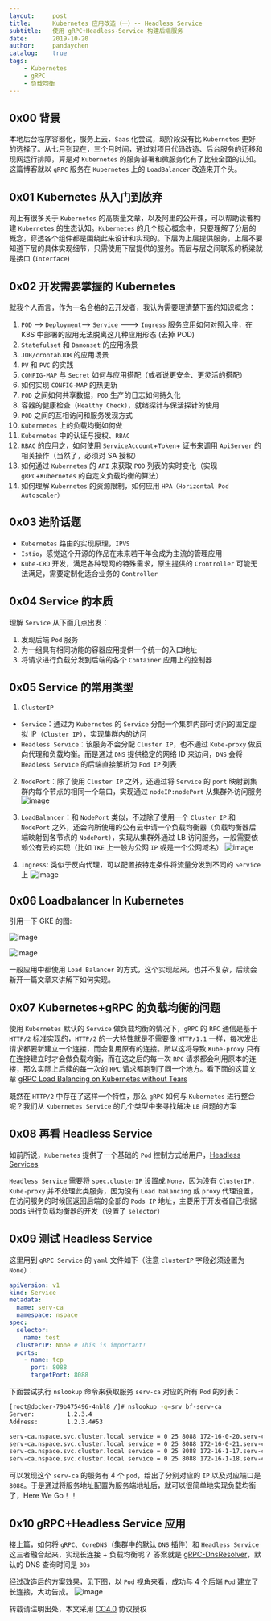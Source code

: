 ```yaml
---
layout:     post
title:      Kubernetes 应用改造（一）-- Headless Service
subtitle:   使用 gRPC+Headless-Service 构建后端服务
date:       2019-10-20
author:     pandaychen
catalog:    true
tags:
    - Kubernetes
    - gRPC
    - 负载均衡
---
```


## 0x00 背景

本地后台程序容器化，服务上云，`Saas` 化尝试，现阶段没有比 `Kubernetes` 更好的选择了。从七月到现在，三个月时间，通过对项目代码改造、后台服务的迁移和现网运行排障，算是对 `Kubernetes` 的服务部署和微服务化有了比较全面的认知。这篇博客就以 `gRPC` 服务在 `Kubernetes` 上的 `LoadBalancer` 改造来开个头。


## 0x01 Kubernetes 从入门到放弃

网上有很多关于 `Kubernetes` 的高质量文章，以及阿里的公开课，可以帮助读者构建 `Kubernetes` 的生态认知。`Kubernetes` 的几个核心概念中，只要理解了分层的概念，穿透各个组件都是围绕此来设计和实现的。下层为上层提供服务，上层不要知道下层的具体实现细节，只需使用下层提供的服务。而层与层之间联系的桥梁就是接口 (`Interface`)

##	0x02  开发需要掌握的 Kubernetes
就我个人而言，作为一名合格的云开发者，我认为需要理清楚下面的知识概念：

1.	`POD`	--> `Deployment`--> `Service` ---> `Ingress` 服务应用如何对照入座，在 K8S 中部署的应用无法脱离这几种应用形态 (去掉 POD)
2.	`Statefulset` 和 `Damonset` 的应用场景
3.	`JOB/crontabJOB` 的应用场景
4.	`PV` 和 `PVC` 的实践
5.	`CONFIG-MAP` 与 `Secret` 如何与应用搭配（或者说更安全、更灵活的搭配）
6.	如何实现 `CONFIG-MAP` 的热更新
7.	`POD` 之间如何共享数据，`POD` 生产的日志如何持久化
8.	容器的健康检查（`Healthy Check`），就绪探针与保活探针的使用
9.	`POD` 之间的互相访问和服务发现方式
10.	`Kubernetes` 上的负载均衡如何做
11. `Kubernetes` 中的认证与授权、`RBAC`
12. `RBAC` 的应用之，如何使用 `ServiceAccount`+`Token`+ 证书来调用 `ApiServer` 的相关操作（当然了，必须对 SA 授权）
13.	如何通过 `Kubernetes` 的 `API` 来获取 `POD` 列表的实时变化（实现 `gRPC`+`Kubernetes` 的自定义负载均衡的算法）
14. 如何理解 `Kubernetes` 的资源限制，如何应用 `HPA（Horizontal Pod Autoscaler）`

##  0x03  进阶话题
- `Kubernetes` 路由的实现原理，`IPVS`
- `Istio`，感觉这个开源的作品在未来若干年会成为主流的管理应用
- `Kube-CRD` 开发，满足各种现网的特殊需求，原生提供的 `Crontroller` 可能无法满足，需要定制化适合业务的 `Controller`

## 0x04 Service 的本质
理解 `Service` 从下面几点出发：
1.  发现后端 `Pod` 服务
2.  为一组具有相同功能的容器应用提供一个统一的入口地址
3.  将请求进行负载分发到后端的各个 `Container` 应用上的控制器

## 0x05 Service 的常用类型
1.  `ClusterIP`
- `Service`：通过为 `Kubernetes` 的 `Service` 分配一个集群内部可访问的固定虚拟 IP（`Cluster IP`），实现集群内的访问
- `Headless Service`：该服务不会分配 `Cluster IP`，也不通过 `Kube-proxy` 做反向代理和负载均衡。而是通过 `DNS` 提供稳定的网络 ID 来访问，`DNS` 会将 `Headless Service` 的后端直接解析为 `Pod IP` 列表

2.  `NodePort`：除了使用 `Cluster IP` 之外，还通过将 `Service` 的 `port` 映射到集群内每个节点的相同一个端口，实现通过 `nodeIP:nodePort` 从集群外访问服务
![image](https://s2.ax1x.com/2019/11/11/MlcHUO.png)

3.  `LoadBalancer`：和 `NodePort` 类似，不过除了使用一个 `Cluster IP` 和 `NodePort` 之外，还会向所使用的公有云申请一个负载均衡器（负载均衡器后端映射到各节点的 `NodePort`），实现从集群外通过 LB 访问服务，一般需要依赖公有云的实现（比如 `TKE` 上一般为公网 `IP` 或是一个公网域名）
![image](https://s2.ax1x.com/2019/11/11/MlcjxA.png)

4.  `Ingress`: 类似于反向代理，可以配置按特定条件将流量分发到不同的 `Service` 上
![image](https://s2.ax1x.com/2019/11/11/Mlcwgs.png)

##  0x06  Loadbalancer In Kubernetes

引用一下 GKE 的图:<br>

![image](https://s2.ax1x.com/2019/10/22/KG5E5D.png)

![image](https://s2.ax1x.com/2019/10/22/KG5aMn.png)

一般应用中都使用 `Load Balancer` 的方式，这个实现起来，也并不复杂，后续会新开一篇文章来讲解下如何实现。

##  0x07  Kubernetes+gRPC 的负载均衡的问题
使用 `Kubernetes` 默认的 `Service` 做负载均衡的情况下，`gRPC` 的 `RPC` 通信是基于 `HTTP/2` 标准实现的，`HTTP/2` 的一大特性就是不需要像 `HTTP/1.1` 一样，每次发出请求都要新建立一个连接，而会复用原有的连接。所以这将导致 `Kube-proxy` 只有在连接建立时才会做负载均衡，而在这之后的每一次 `RPC` 请求都会利用原本的连接，那么实际上后续的每一次的 `RPC` 请求都跑到了同一个地方。看下面的这篇文章
[gRPC Load Balancing on Kubernetes without Tears](https://kubernetes.io/blog/2018/11/07/grpc-load-balancing-on-kubernetes-without-tears/)

既然在 `HTTP/2` 中存在了这样一个特性，那么 `gRPC` 如何与 `Kubernetes` 进行整合呢？我们从 `Kubernetes Service` 的几个类型中来寻找解决 `LB` 问题的方案

## 0x08 再看 Headless Service
如前所说，`Kubernetes` 提供了一个基础的 `Pod` 控制方式给用户，[Headless Services](https://kubernetes.io/docs/concepts/services-networking/service/#headless-services)

`Headless Service` 需要将 `spec.clusterIP` 设置成 `None`，因为没有 `ClusterIP`，`Kube-proxy` 并不处理此类服务，因为没有 `Load balancing` 或 `proxy` 代理设置，在访问服务的时候回返回后端的全部的 `Pods IP` 地址，主要用于开发者自己根据 pods 进行负载均衡器的开发（设置了 `selector`）

##  0x09  测试 Headless Service
这里用到 `gRPC Service` 的 `yaml` 文件如下（注意 `clusterIP` 字段必须设置为 `None`）：
``` yaml
apiVersion: v1
kind: Service
metadata:
  name: serv-ca
  namespace: nspace
spec:
  selector:
    name: test
  clusterIP: None # This is important!
  ports:
    - name: tcp
      port: 8088
      targetPort: 8088
```
下面尝试执行 `nslookup` 命令来获取服务 `serv-ca` 对应的所有 `Pod` 的列表：
``` bash
[root@docker-79b475496-4nbl8 /]# nslookup -q=srv bf-serv-ca
Server:         1.2.3.4
Address:        1.2.3.4#53

serv-ca.nspace.svc.cluster.local service = 0 25 8088 172-16-0-20.serv-ca.nspace.svc.cluster.local.
serv-ca.nspace.svc.cluster.local service = 0 25 8088 172-16-0-21.serv-ca.nspace.svc.cluster.local.
serv-ca.nspace.svc.cluster.local service = 0 25 8088 172-16-1-17.serv-ca.nspace.svc.cluster.local.
serv-ca.nspace.svc.cluster.local service = 0 25 8088 172-16-1-18.serv-ca.nspace.svc.cluster.local.
```
可以发现这个 `serv-ca` 的服务有 4 个 `pod`，给出了分别对应的 `IP` 以及对应端口是 `8088`。于是通过将服务地址配置为服务端地址后，就可以很简单地实现负载均衡了，Here We Go！！

## 0x10 gRPC+Headless Service 应用
接上篇，如何将 `gRPC`、`CoreDNS`（集群中的默认 `DNS` 插件）和 `Headless Service` 这三者融合起来，实现长连接 + 负载均衡呢？
答案就是 [gRPC-DnsResolver](https://github.com/grpc/grpc-go/blob/master/internal/resolver/dns/dns_resolver.go)，默认的 DNS 查询时间是 `30s`

经过改造后的方案效果，见下图，以 `Pod` 视角来看，成功与 4 个后端 `Pod` 建立了长连接，大功告成。
![image](https://s2.ax1x.com/2019/11/14/MUYOuq.png)

转载请注明出处，本文采用 [CC4.0](http://creativecommons.org/licenses/by-nc-nd/4.0/) 协议授权